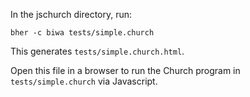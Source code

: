 In the jschurch directory, run:

    bher -c biwa tests/simple.church

This generates `tests/simple.church.html`. 

Open this file in a browser to run the Church program in `tests/simple.church` via Javascript.
